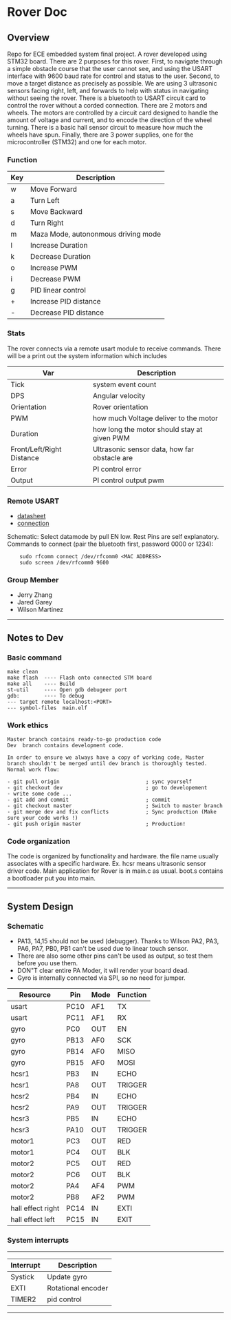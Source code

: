 # Rover Doc

## Overview

Repo for ECE embedded system final project. A rover developed using STM32 board. There are 2 purposes for this rover. First, to navigate through a simple obstacle course that the user cannot see, and using the USART interface with 9600 baud rate for control and status to the user. Second, to move a target distance as precisely as possible. We are using 3 ultrasonic sensors facing right, left, and forwards to help with status in navigating without seeing the rover. There is a bluetooth to USART circuit card to control the rover without a corded connection. There are 2 motors and wheels. The motors are controlled by a circuit card designed to handle the amount of voltage and current, and to encode the direction of the wheel turning. There is a basic hall sensor circuit to measure how much the wheels have spun. Finally, there are 3 power supplies, one for the microcontroller (STM32) and one for each motor.

### Function
| Key | Description | 
| --- | ----------- |
| w   | Move Forward|
| a   | Turn Left   |
| s   | Move Backward|
| d   | Turn Right |
| m   | Maza Mode, autononmous driving mode|
| l   | Increase Duration |
| k   | Decrease Duration |
| o   | Increase PWM |
| i   | Decrease PWM |
| g   | PID linear control |
| +   | Increase PID distance |
| -   | Decrease PID distance |

### Stats
The rover connects via a remote usart module to receive commands. There will be a print out the system information which includes

| Var | Description | 
| ----| ------------ |
| Tick | system event count |
| DPS  | Angular velocity |
| Orientation | Rover orientation |
| PWM         | how much Voltage deliver to the motor |
| Duration    | how long the motor should stay at given PWM  |
| Front/Left/Right Distance | Ultrasonic sensor data, how far obstacle are |
| Error | PI control error |
| Output | PI control output pwm |

### Remote USART

- [datasheet](https://www.etechnophiles.com/hc-05-pinout-specifications-datasheet/)
- [connection](https://askubuntu.com/questions/248817/how-to-i-connect-a-raw-serial-terminal-to-a-bluetooth-connection)

Schematic: Select datamode by pull EN low. Rest Pins are self explanatory. 
Commands to connect (pair the bluetooth first, password 0000 or 1234): 

```
    sudo rfcomm connect /dev/rfcomm0 <MAC ADDRESS>
    sudo screen /dev/rfcomm0 9600
```

### Group Member  

- Jerry Zhang
- Jared Garey
- Wilson Martinez

---
## Notes to Dev 

### Basic command
```
make clean 
make flash  ---- Flash onto connected STM board 
make all    ---- Build
st-util     ---- Open gdb debugeer port
gdb:        ---- To debug
--- target remote localhost:<PORT> 
--- symbol-files  main.elf
```

### Work ethics

```
Master branch contains ready-to-go production code
Dev  branch contains development code. 

In order to ensure we always have a copy of working code, Master branch shouldn't be merged until dev branch is thoroughly tested. 
Normal work flow: 

- git pull origin                            ; sync yourself 
- git checkout dev                           ; go to developement
- write some code ...        
- git add and commit                         ; commit
- git checkout master                        ; Switch to master branch
- git merge dev and fix conflicts            ; Sync production (Make sure your code works !) 
- git push origin master                     ; Production! 

```
### Code organization

The code is organized by functionality and hardware. the file name usually associates with a specific hardware. Ex. hcsr means ultrasonic sensor driver code. Main application for Rover is in main.c as usual. boot.s contains a bootloader put you into main. 

---
## System Design
 
### Schematic

- PA13, 14,15 should not be used (debugger). Thanks to Wilson PA2, PA3, PA6, PA7, PB0, PB1 can't be used due to linear touch sensor. 
- There are also some other pins can't be used as output,
so test them before you use them. 
- DON"T clear entire PA Moder, it will render your board dead. 
- Gyro is internally connected via SPI, so no need for jumper. 

| Resource   | Pin  | Mode | Function| 
| ------     | ---- | ---- | ------- | 
| usart      | PC10 | AF1  | TX      |
| usart      | PC11 | AF1  | RX      |
| gyro       | PC0  | OUT  | EN      | 
| gyro       | PB13 | AF0  | SCK     |
| gyro       | PB14 | AF0  | MISO    | 
| gyro       | PB15 | AF0  | MOSI    |
| hcsr1      | PB3  | IN   | ECHO    |  
| hcsr1      | PA8  | OUT  | TRIGGER  |
| hcsr2      | PB4  | IN   | ECHO    |
| hcsr2      | PA9  | OUT  | TRIGGER  |
| hcsr3      | PB5  | IN   | ECHO    |
| hcsr3      | PA10  | OUT  | TRIGGER  |
| motor1     | PC3  | OUT  | RED     |
| motor1     | PC4  | OUT  | BLK     |
| motor2     | PC5  | OUT  | RED     |
| motor2     | PC6  | OUT  | BLK     |
| motor2     | PA4  | AF4  | PWM | TIM14_CH1  |
| motor2     | PB8  | AF2  | PWM | TIM16_CH1  |
| hall effect right| PC14 | IN | EXTI  |
| hall effect left | PC15 | IN | EXIT  | 

### System interrupts

--- 
| Interrupt | Description |
| --------- | ------------|
| Systick   | Update gyro  | 
| EXTI      | Rotational encoder | 
| TIMER2    | pid control  |
--- 




